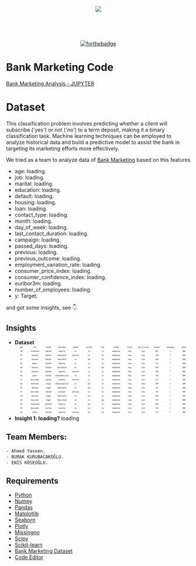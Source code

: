 <div align="center" style="margin: 30px;">
<img src="imgs/bank.jpg" align="center" />
</div>

<br />
<br />

<div align="center">

[![forthebadge](https://forthebadge.com/images/badges/made-with-python.svg)](http://forthebadge.com)

</div>

# Bank Marketing Code
[Bank Marketing Analysis - JUPYTER](https://nbviewer.org/github/ahmedy19/bank_marketing_classification/blob/main/bank_marketing_classification.ipynb)



# Dataset
This classification problem involves predicting whether a client will subscribe ('yes') or not ('no') to a term deposit, making it a binary classification task. Machine learning techniques can be employed to analyze historical data and build a predictive model to assist the bank in targeting its marketing efforts more effectively.

We tried as a team to analyze data of [Bank Marketing](https://archive.ics.uci.edu/dataset/222/bank+marketing) based on this features

- age: loading.
- job: loading.
- marital: loading.
- education: loading.
- default: loading.
- housing: loading.
- loan: loading.
- contact_type: loading.
- month: loading.
- day_of_week: loading.
- last_contact_duration: loading.
- campaign: loading.
- passed_days: loading.
- previous: loading.
- previous_outcome: loading.
- employment_variation_rate: loading.
- consumer_price_index: loading.
- consumer_confidence_index: loading.
- euribor3m: loading.
- number_of_employees: loading.
- y: Target.


and got some insights, see 👇.


## Insights

- **Dataset**
    ![image](/imgs/1d.png)
- **Insight 1: loading?**
    loading


  
## Team Members:
    - Ahmed Yaseen.
    - BURAK KURUBACAKOĞLU.
    - ENİS KÖSEOĞLU.

## Requirements 

- [Python](https://www.python.org)
- [Numpy](https://numpy.org/)
- [Pandas](https://pandas.pydata.org)
- [Matplotlib](https://matplotlib.org)
- [Seaborn](https://seaborn.pydata.org)
- [Plotly](https://plotly.com)
- [Missingno](https://pypi.org/project/missingno/)
- [Scipy](https://scipy.org/)
- [Scikit-learn](https://scikit-learn.org/)
- [Bank Marketing Dataset](https://archive.ics.uci.edu/dataset/222/bank+marketing)
- [Code Editor](https://code.visualstudio.com)
